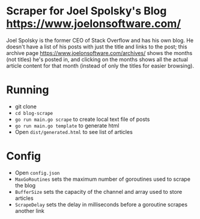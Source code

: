 # Scraper for Joel Spolsky's Blog https://www.joelonsoftware.com/
Joel Spolsky is the former CEO of Stack Overflow and has his own blog. He doesn't have a list of his posts with just the title and links to the post; this archive page https://www.joelonsoftware.com/archives/ shows the months (not titles) he's posted in, and clicking on the months shows all the actual article content for that month (instead of only the titles for easier browsing). 

# Running
* git clone
* `cd blog-scrape`
* `go run main.go scrape` to create local text file of posts
* `go run main.go template` to generate html
* Open `dist/generated.html` to see list of articles

# Config
* Open `config.json`
* `MaxGoRoutines` sets the maximum number of goroutines used to scrape the blog
* `BufferSize` sets the capacity of the channel and array used to store articles
* `ScrapeDelay` sets the delay in milliseconds before a goroutine scrapes another link
